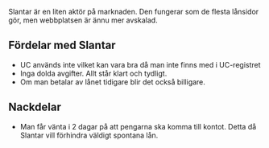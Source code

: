 Slantar är en liten aktör på marknaden. Den fungerar som de flesta lånsidor gör, men webbplatsen är ännu mer avskalad.

## Fördelar med Slantar

- UC används inte vilket kan vara bra då man inte finns med i UC-registret
- Inga dolda avgifter. Allt står klart och tydligt.
- Om man betalar av lånet tidigare blir det också billigare.

## Nackdelar

- Man får vänta i 2 dagar på att pengarna ska komma till kontot. Detta då Slantar vill förhindra väldigt spontana lån.

